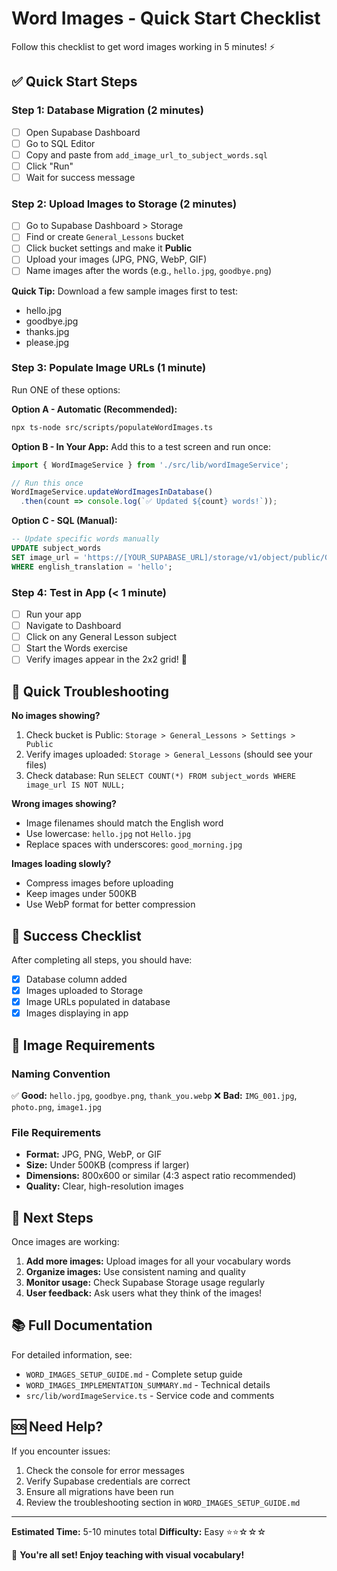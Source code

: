 # Word Images - Quick Start Checklist

Follow this checklist to get word images working in 5 minutes! ⚡

## ✅ Quick Start Steps

### Step 1: Database Migration (2 minutes)
- [ ] Open Supabase Dashboard
- [ ] Go to SQL Editor
- [ ] Copy and paste from `add_image_url_to_subject_words.sql`
- [ ] Click "Run"
- [ ] Wait for success message

### Step 2: Upload Images to Storage (2 minutes)
- [ ] Go to Supabase Dashboard > Storage
- [ ] Find or create `General_Lessons` bucket
- [ ] Click bucket settings and make it **Public**
- [ ] Upload your images (JPG, PNG, WebP, GIF)
- [ ] Name images after the words (e.g., `hello.jpg`, `goodbye.png`)

**Quick Tip:** Download a few sample images first to test:
- hello.jpg
- goodbye.jpg
- thanks.jpg
- please.jpg

### Step 3: Populate Image URLs (1 minute)

Run ONE of these options:

**Option A - Automatic (Recommended):**
```bash
npx ts-node src/scripts/populateWordImages.ts
```

**Option B - In Your App:**
Add this to a test screen and run once:
```typescript
import { WordImageService } from './src/lib/wordImageService';

// Run this once
WordImageService.updateWordImagesInDatabase()
  .then(count => console.log(`✅ Updated ${count} words!`));
```

**Option C - SQL (Manual):**
```sql
-- Update specific words manually
UPDATE subject_words 
SET image_url = 'https://[YOUR_SUPABASE_URL]/storage/v1/object/public/General_Lessons/hello.jpg'
WHERE english_translation = 'hello';
```

### Step 4: Test in App (< 1 minute)
- [ ] Run your app
- [ ] Navigate to Dashboard
- [ ] Click on any General Lesson subject
- [ ] Start the Words exercise
- [ ] Verify images appear in the 2x2 grid! 🎉

## 🐛 Quick Troubleshooting

**No images showing?**
1. Check bucket is Public: `Storage > General_Lessons > Settings > Public`
2. Verify images uploaded: `Storage > General_Lessons` (should see your files)
3. Check database: Run `SELECT COUNT(*) FROM subject_words WHERE image_url IS NOT NULL;`

**Wrong images showing?**
- Image filenames should match the English word
- Use lowercase: `hello.jpg` not `Hello.jpg`
- Replace spaces with underscores: `good_morning.jpg`

**Images loading slowly?**
- Compress images before uploading
- Keep images under 500KB
- Use WebP format for better compression

## 🎯 Success Checklist

After completing all steps, you should have:
- [x] Database column added
- [x] Images uploaded to Storage
- [x] Image URLs populated in database
- [x] Images displaying in app

## 📸 Image Requirements

### Naming Convention
✅ **Good:** `hello.jpg`, `goodbye.png`, `thank_you.webp`
❌ **Bad:** `IMG_001.jpg`, `photo.png`, `image1.jpg`

### File Requirements
- **Format:** JPG, PNG, WebP, or GIF
- **Size:** Under 500KB (compress if larger)
- **Dimensions:** 800x600 or similar (4:3 aspect ratio recommended)
- **Quality:** Clear, high-resolution images

## 🚀 Next Steps

Once images are working:
1. **Add more images:** Upload images for all your vocabulary words
2. **Organize images:** Use consistent naming and quality
3. **Monitor usage:** Check Supabase Storage usage regularly
4. **User feedback:** Ask users what they think of the images!

## 📚 Full Documentation

For detailed information, see:
- `WORD_IMAGES_SETUP_GUIDE.md` - Complete setup guide
- `WORD_IMAGES_IMPLEMENTATION_SUMMARY.md` - Technical details
- `src/lib/wordImageService.ts` - Service code and comments

## 🆘 Need Help?

If you encounter issues:
1. Check the console for error messages
2. Verify Supabase credentials are correct
3. Ensure all migrations have been run
4. Review the troubleshooting section in `WORD_IMAGES_SETUP_GUIDE.md`

---

**Estimated Time:** 5-10 minutes total
**Difficulty:** Easy ⭐⭐☆☆☆

🎉 **You're all set! Enjoy teaching with visual vocabulary!**

